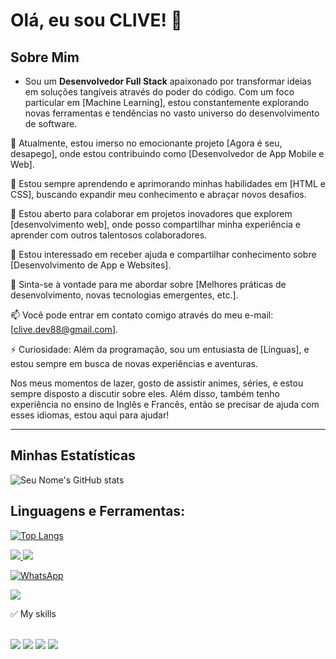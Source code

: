 # Olá, eu sou CLIVE! 👋

## **Sobre Mim**
- Sou um **Desenvolvedor Full Stack** apaixonado por transformar ideias em soluções tangíveis através do poder do código. Com um foco particular em [Machine Learning], estou constantemente explorando novas ferramentas e tendências no vasto universo do desenvolvimento de software.

🔭 Atualmente, estou imerso no emocionante projeto [Agora é seu, desapego], onde estou contribuindo como [Desenvolvedor de App Mobile e Web].

🌱 Estou sempre aprendendo e aprimorando minhas habilidades em [HTML e CSS], buscando expandir meu conhecimento e abraçar novos desafios.

👯 Estou aberto para colaborar em projetos inovadores que explorem [desenvolvimento web], onde posso compartilhar minha experiência e aprender com outros talentosos colaboradores.

🤔 Estou interessado em receber ajuda e compartilhar conhecimento sobre [Desenvolvimento de App e Websites].

💬 Sinta-se à vontade para me abordar sobre [Melhores práticas de desenvolvimento, novas tecnologias emergentes, etc.].

📫 Você pode entrar em contato comigo através do meu e-mail: [clive.dev88@gmail.com].

⚡ Curiosidade: Além da programação, sou um entusiasta de [Línguas], e estou sempre em busca de novas experiências e aventuras. 

Nos meus momentos de lazer, gosto de assistir animes, séries, e estou sempre disposto a discutir sobre eles. Além disso, também tenho experiência no ensino de Inglês e Francês, então se precisar de ajuda com esses idiomas, estou aqui para ajudar!


---------------------------------
## Minhas Estatísticas

![Seu Nome's GitHub stats](https://github-readme-stats.vercel.app/api?username=clivedev88&show_icons=true)

## Linguagens e Ferramentas:
[![Top Langs](https://github-readme-stats.vercel.app/api/top-langs/?username=clivedev88&layout=compact)](https://github.com/anuraghazra/github-readme-stats)

<a href="https://www.linkedin.com/in/clive-kifumbi">
<img src="https://img.shields.io/badge/LinkedIn-0077B5?style=for-the-badge&logo=linkedin&logoColor=white"/>
</a>

<a href="mailto:clive.dev88@gmail.com">
<img src="https://img.shields.io/badge/Gmail-D14836?style=for-the-badge&logo=gmail&logoColor=white"/>
</a>

[![WhatsApp](https://img.shields.io/badge/WhatsApp-25D366?style=for-the-badge&logo=whatsapp&logoColor=white)](https://api.whatsapp.com/send?phone=+5585999895919)

<a href="https://api.whatsapp.com/send?phone=+5585999895919">
<img src="https://img.shields.io/badge/Gmail-D14836?style=for-the-badge&logo=gmail&logoColor=white"/>
</a>


✅ My skills <br /> <br />

<span>
  <img src="https://img.shields.io/badge/JavaScript-323330?style=for-the-badge&logo=javascript&logoColor=F7DF1E" />
</span>

<span>
  <img src="https://img.shields.io/badge/Python-3776AB?style=for-the-badge&logo=python&logoColor=white" />
</span>

<span>
  <img src="https://img.shields.io/badge/HTML5-E34F26?style=for-the-badge&logo=html5&logoColor=white" />
</span>

<span>
  <img src="https://img.shields.io/badge/CSS3-1572B6?style=for-the-badge&logo=css3&logoColor=white" />
</span>

<br /> <br />



